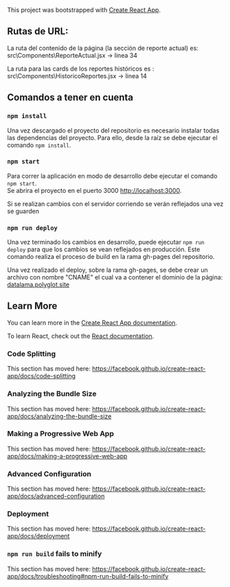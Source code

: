 This project was bootstrapped with [Create React App](https://github.com/facebook/create-react-app).

## Rutas de URL:

La ruta del contenido de la página (la sección de reporte actual) es: src\Components\ReporteActual.jsx -> linea 34

La ruta para las cards de los reportes históricos es : src\Components\HistoricoReportes.jsx -> linea 14

## Comandos a tener en cuenta

### `npm install`

Una vez descargado el proyecto del repositorio es necesario instalar todas las dependencias del proyecto. Para ello, desde la raíz se debe ejecutar el comando `npm install`.

### `npm start`

Para correr la aplicación en modo de desarrollo debe ejecutar el comando `npm start`.<br />
Se abrira el proyecto en el puerto 3000 [http://localhost:3000](http://localhost:3000).

Si se realizan cambios con el servidor corriendo se verán reflejados una vez se guarden<br />

### `npm run deploy`

Una vez terminado los cambios en desarrollo, puede ejecutar `npm run deploy` para que los cambios se vean reflejados en producción.
Este comando realiza el proceso de build en la rama gh-pages del repositorio.

Una vez realizado el deploy, sobre la rama gh-pages, se debe crear un archivo con nombre "CNAME" el cual va a contener el dominio de la página:
[datalama.polyglot.site](https://datalama.polyglot.site/#/)

## Learn More

You can learn more in the [Create React App documentation](https://facebook.github.io/create-react-app/docs/getting-started).

To learn React, check out the [React documentation](https://reactjs.org/).

### Code Splitting

This section has moved here: https://facebook.github.io/create-react-app/docs/code-splitting

### Analyzing the Bundle Size

This section has moved here: https://facebook.github.io/create-react-app/docs/analyzing-the-bundle-size

### Making a Progressive Web App

This section has moved here: https://facebook.github.io/create-react-app/docs/making-a-progressive-web-app

### Advanced Configuration

This section has moved here: https://facebook.github.io/create-react-app/docs/advanced-configuration

### Deployment

This section has moved here: https://facebook.github.io/create-react-app/docs/deployment

### `npm run build` fails to minify

This section has moved here: https://facebook.github.io/create-react-app/docs/troubleshooting#npm-run-build-fails-to-minify
